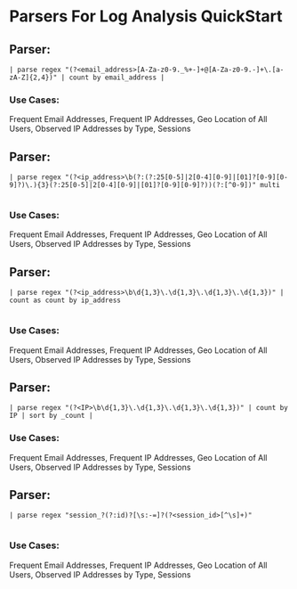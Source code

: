 # Parsers For Log Analysis QuickStart

## Parser:
```
| parse regex "(?<email_address>[A-Za-z0-9._%+-]+@[A-Za-z0-9.-]+\.[a-zA-Z]{2,4})" | count by email_address | 
```
### Use Cases:
Frequent Email Addresses, Frequent IP Addresses, Geo Location of All Users, Observed IP Addresses by Type, Sessions



## Parser:
```
| parse regex "(?<ip_address>\b(?:(?:25[0-5]|2[0-4][0-9]|[01]?[0-9][0-9]?)\.){3}(?:25[0-5]|2[0-4][0-9]|[01]?[0-9][0-9]?))(?:[^0-9])" multi
 
```
### Use Cases:
Frequent Email Addresses, Frequent IP Addresses, Geo Location of All Users, Observed IP Addresses by Type, Sessions



## Parser:
```
| parse regex "(?<ip_address>\b\d{1,3}\.\d{1,3}\.\d{1,3}\.\d{1,3})" | count as count by ip_address
 
```
### Use Cases:
Frequent Email Addresses, Frequent IP Addresses, Geo Location of All Users, Observed IP Addresses by Type, Sessions



## Parser:
```
| parse regex "(?<IP>\b\d{1,3}\.\d{1,3}\.\d{1,3}\.\d{1,3})" | count by IP | sort by _count | 
```
### Use Cases:
Frequent Email Addresses, Frequent IP Addresses, Geo Location of All Users, Observed IP Addresses by Type, Sessions



## Parser:
```
| parse regex "session_?(?:id)?[\s:-=]?(?<session_id>[^\s]+)" 
 
```
### Use Cases:
Frequent Email Addresses, Frequent IP Addresses, Geo Location of All Users, Observed IP Addresses by Type, Sessions


